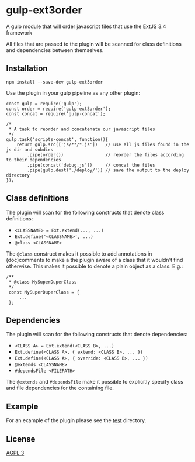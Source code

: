 # gulp-ext3order

A gulp module that will order javascript files that use the ExtJS 3.4 framework

All files that are passed to the plugin will be scanned for class definitions and dependencies between
themselves.

## Installation
```
npm install --save-dev gulp-ext3order
```

Use the plugin in your gulp pipeline as any other plugin:

```
const gulp = require('gulp');
const order = require('gulp-ext3order');
const concat = require('gulp-concat');

/*
 * A task to reorder and concatenate our javascript files
 */
gulp.task('scripts-concat', function(){
    return gulp.src(['js/**/*.js'])   // use all js files found in the js dir and subdirs
        .pipe(order())                // reorder the files according to their dependencies
        .pipe(concat('debug.js'))     // concat the files
        .pipe(gulp.dest('./deploy/')) // save the output to the deploy directory
});

```

## Class definitions
The plugin will scan for the following constructs that denote class definitions:

- `<CLASSNAME> = Ext.extend(..., ...)`
- `Ext.define('<CLASSNAME>', ...)`
- `@class <CLASSNAME>`

The `@class` construct makes it possible to add annotations in (doc)comments to make a the plugin
aware of a class that it wouldn't find otherwise. This makes it possible to denote a plain object
as a class. E.g.:

```
/**
 * @class MySuperDuperClass
 */
 const MySuperDuperClass = {
	 ...
 };
```

## Dependencies
The plugin will scan for the following constructs that denote dependencies:

- `<CLASS A> = Ext.extend(<CLASS B>, ...)`
- `Ext.define(<CLASS A>, { extend: <CLASS B>, ... })`
- `Ext.define(<CLASS A>, { override: <CLASS B>, ... })`
- `@extends <CLASSNAME>`
- `#dependsFile <FILEPATH>`

The `@extends` and `#dependsFile` make it possible to explicitly specify class and file dependencies
for the containing file.

## Example
For an example of the plugin please see the [test](./test/) directory.

## License
[AGPL 3](AGPL-3)
